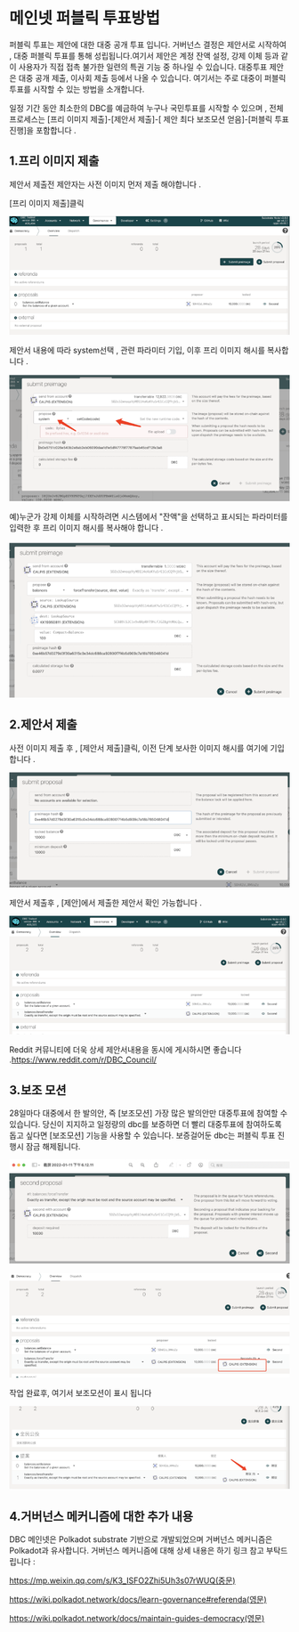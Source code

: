 # 메인넷 퍼블릭 투표방법

퍼블릭 투표는 제안에 대한 대중 공개 투표 입니다. 거버넌스 결정은 제안서로 시작하여 , 대중 퍼블릭 투표를 통해 성립됩니다.여기서 제안은 계정 잔액 설정, 강제 이체 등과 같이 사용자가 직접 접촉 불가한 일련의 특권 기능 중 하나일 수 있습니다. 대중투표 제안은 대중 공개 제출, 이사회 제출 등에서 나올 수 있습니다. 여기서는 주로 대중이 퍼블릭 투표를 시작할 수 있는 방법을 소개합니다.

일정 기간 동안 최소한의 DBC를 예금하여 누구나 국민투표를 시작할 수 있으며 , 전체 프로세스는 [프리 이미지 제출]-[제안서 제출]-[ 제안 최다 보조모션 얻음]-[퍼블릭 투표 진행]을 포함합니다 .

## 1.프리 이미지 제출

제안서 제출전 제안자는 사전 이미지 먼저 제출 해야합니다 .

[프리 이미지 제출]클릭

![](./assets/proposing-referenda.assets/1.png)

제안서 내용에 따라 system선택 , 관련 파라미터 기입, 이후 프리 이미지 해시를 복사합니다 .

![](./assets/proposing-referenda.assets/2.png)

예)누군가 강제 이체를 시작하려면 시스템에서 "잔액"을 선택하고 표시되는 파라미터를 입력한 후 프리 이미지 해시를 복사해야 합니다 .

![](./assets/proposing-referenda.assets/3.png)

## 2.제안서 제출

사전 이미지 제출 후 , [제안서 제출]클릭, 이전 단계 보사한 이미지 해시를 여기에 기입합니다 .

![](./assets/proposing-referenda.assets/4.png)

제안서 제출후 , [제안]에서 제출한 제안서 확인 가능합니다 .

![](./assets/proposing-referenda.assets/5.png)

Reddit 커뮤니티에 더욱 상세 제안서내용을 동시에 게시하시면 좋습니다 .https://www.reddit.com/r/DBC_Council/

## 3.보조 모션

28일마다 대중에서 한 발의안, 즉 [보조모션] 가장 많은 발의안만 대중투표에 참여할 수 있습니다. 당신이 지지하고 일정량의 dbc를 보증하면 더 빨리 대중투표에 참여하도록 돕고 싶다면 [보조모션] 기능을 사용할 수 있습니다. 보증걸어둔 dbc는 퍼블릭 투표 진행시 잠금 해제됩니다.

![](./assets/proposing-referenda.assets/6.png)

![](./assets/proposing-referenda.assets/7.png)

작업 완료후, 여기서 보조모션이 표시 됩니다

![](./assets/proposing-referenda.assets/8.png)

## 4.거버넌스 메커니즘에 대한 추가 내용

DBC 메인넷은 Polkadot substrate 기반으로 개발되었으며 거버넌스 메커니즘은 Polkadot과 유사합니다. 거버넌스 메커니즘에 대해 상세 내용은 하기 링크 참고 부탁드립니다 :

https://mp.weixin.qq.com/s/K3_ISFO2Zhi5Uh3s07rWUQ(중문)

https://wiki.polkadot.network/docs/learn-governance#referenda(영문)

https://wiki.polkadot.network/docs/maintain-guides-democracy(영문)
